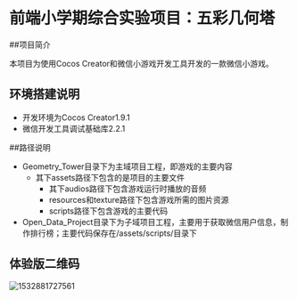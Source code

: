 # 前端小学期综合实验项目：五彩几何塔

##项目简介

本项目为使用Cocos Creator和微信小游戏开发工具开发的一款微信小游戏。 

## 环境搭建说明

- 开发环境为Cocos Creator1.9.1
- 微信开发工具调试基础库2.2.1 

##路径说明

- Geometry_Tower目录下为主域项目工程，即游戏的主要内容
  - 其下assets路径下包含的是项目的主要文件
    - 其下audios路径下包含游戏运行时播放的音频
    - resources和texture路径下包含游戏所需的图片资源
    - scripts路径下包含游戏的主要代码
- Open_Data_Project目录下为子域项目工程，主要用于获取微信用户信息，制作排行榜；主要代码保存在/assets/scripts/目录下

## 体验版二维码

![1532881727561](C:\Users\Leeda李\AppData\Local\Temp\1532881727561.png)